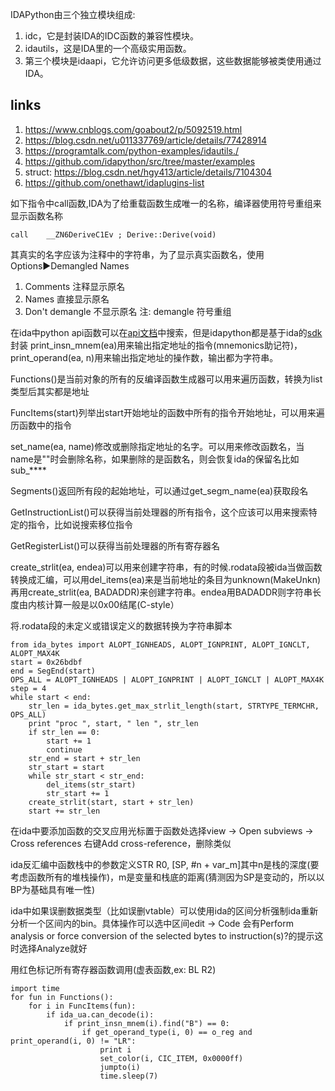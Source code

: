 IDAPython由三个独立模块组成:
1. idc，它是封装IDA的IDC函数的兼容性模块。
2. idautils，这是IDA里的一个高级实用函数。
3. 第三个模块是idaapi，它允许访问更多低级数据，这些数据能够被类使用通过IDA。

## links
1. https://www.cnblogs.com/goabout2/p/5092519.html
2. https://blog.csdn.net/u011337769/article/details/77428914
3. https://programtalk.com/python-examples/idautils./
3. https://github.com/idapython/src/tree/master/examples
4. struct: https://blog.csdn.net/hgy413/article/details/7104304
5. https://github.com/onethawt/idaplugins-list

如下指令中call函数,IDA为了给重载函数生成唯一的名称，编译器使用符号重组来显示函数名称
```
call    __ZN6DeriveC1Ev ; Derive::Derive(void)
```
其真实的名字应该为注释中的字符串，为了显示真实函数名，使用Options▶Demangled Names 
1. Comments 注释显示原名
2. Names 直接显示原名
3. Don't demangle 不显示原名
注: demangle 符号重组

在ida中python api函数可以在[api文档](https://www.hex-rays.com/products/ida/support/idapython_docs/)中搜索，但是idapython都是基于ida的[sdk](https://www.hex-rays.com/products/ida/support/sdkdoc/index.html)封装
print_insn_mnem(ea)用来输出指定地址的指令(mnemonics助记符)，print_operand(ea, n)用来输出指定地址的操作数，输出都为字符串。

Functions()是当前对象的所有的反编译函数生成器可以用来遍历函数，转换为list类型后其实都是地址

FuncItems(start)列举出start开始地址的函数中所有的指令开始地址，可以用来遍历函数中的指令

set_name(ea, name)修改或删除指定地址的名字。可以用来修改函数名，当name是""时会删除名称，如果删除的是函数名，则会恢复ida的保留名比如sub_****

Segments()返回所有段的起始地址，可以通过get_segm_name(ea)获取段名
 	
GetInstructionList()可以获得当前处理器的所有指令，这个应该可以用来搜索特定的指令，比如说搜索移位指令

GetRegisterList()可以获得当前处理器的所有寄存器名

create_strlit(ea, endea)可以用来创建字符串，有的时候.rodata段被ida当做函数转换成汇编，可以用del_items(ea)来是当前地址的条目为unknown(MakeUnkn)再用create_strlit(ea, BADADDR)来创建字符串。endea用BADADDR则字符串长度由内核计算一般是以0x00结尾(C-style）

将.rodata段的未定义或错误定义的数据转换为字符串脚本
```
from ida_bytes import ALOPT_IGNHEADS, ALOPT_IGNPRINT, ALOPT_IGNCLT, ALOPT_MAX4K
start = 0x26bdbf
end = SegEnd(start)
OPS_ALL = ALOPT_IGNHEADS | ALOPT_IGNPRINT | ALOPT_IGNCLT | ALOPT_MAX4K 
step = 4
while start < end:
    str_len = ida_bytes.get_max_strlit_length(start, STRTYPE_TERMCHR, OPS_ALL)
    print "proc ", start, " len ", str_len
    if str_len == 0:
        start += 1
        continue
    str_end = start + str_len
    str_start = start
    while str_start < str_end:
        del_items(str_start)
        str_start += 1
    create_strlit(start, start + str_len)
    start += str_len
```
在ida中要添加函数的交叉应用光标置于函数处选择view -> Open subviews -> Cross references 右键Add cross-reference，删除类似

ida反汇编中函数栈中的参数定义STR R0, [SP, #n + var_m]其中n是栈的深度(要考虑函数所有的堆栈操作)，m是变量和栈底的距离(猜测因为SP是变动的，所以以BP为基础具有唯一性)

ida中如果误删数据类型（比如误删vtable）可以使用ida的区间分析强制ida重新分析一个区间内的bin。具体操作可以选中区间edit -> Code 会有Perform analysis or force conversion of the selected bytes to instruction(s)?的提示这时选择Analyze就好

用红色标记所有寄存器函数调用(虚表函数,ex: BL R2)
```
import time
for fun in Functions():
    for i in FuncItems(fun):
        if ida_ua.can_decode(i):
            if print_insn_mnem(i).find("B") == 0:
                if get_operand_type(i, 0) == o_reg and print_operand(i, 0) != "LR":
                    print i
                    set_color(i, CIC_ITEM, 0x0000ff)
                    jumpto(i)
                    time.sleep(7)
```
